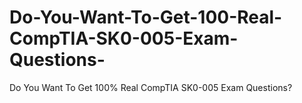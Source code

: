 # Do-You-Want-To-Get-100-Real-CompTIA-SK0-005-Exam-Questions-
Do You Want To Get 100% Real CompTIA SK0-005 Exam Questions?
